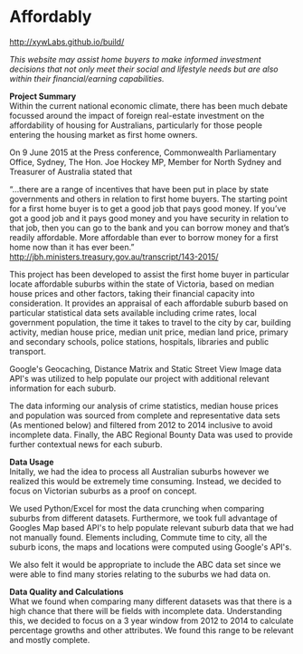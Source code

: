 # Affordably
http://xywLabs.github.io/build/

*This website may assist home buyers to make informed investment decisions that not only meet their social and lifestyle needs but are also within their financial/earning capabilities.*

**Project Summary**  
Within the current national economic climate, there has been much debate focussed around the impact of foreign real-estate investment on the affordability of housing for Australians, particularly for those people entering the housing market as first home owners.

On 9 June 2015 at the Press conference, Commonwealth Parliamentary Office, Sydney, The Hon. Joe Hockey MP, Member for North Sydney and Treasurer of Australia stated that

“…there are a range of incentives that have been put in place by state governments and others in relation to first home buyers. The starting point for a first home buyer is to get a good job that pays good money. If you’ve got a good job and it pays good money and you have security in relation to that job, then you can go to the bank and you can borrow money and that’s readily affordable. More affordable than ever to borrow money for a first home now than it has ever been.”  http://jbh.ministers.treasury.gov.au/transcript/143-2015/

This project has been developed to assist the first home buyer in particular locate affordable suburbs within the state of Victoria, based on median house prices and other factors,  taking their financial capacity into consideration.  It provides an appraisal of each affordable suburb based on particular statistical data sets available including crime rates, local government population, the time it takes to travel to the city by car, building activity, median house price, median unit price, median land price, primary and secondary schools, police stations, hospitals, libraries and public transport.

Google's Geocaching, Distance Matrix and Static Street View Image data API's was utilized to help populate our project with additional relevant information for each suburb.

The data informing our analysis of crime statistics, median house prices and population was sourced from complete and representative data sets (As mentioned below) and filtered from 2012 to 2014 inclusive to avoid incomplete data. Finally, the ABC Regional Bounty Data was used to provide further contextual news for each suburb.

**Data Usage**  
Initally, we had the idea to process all Australian suburbs however we realized this would be extremely time consuming. Instead, we decided to focus on Victorian suburbs as a proof on concept. 

We used Python/Excel for most the data crunching when comparing suburbs from different datasets. Furthermore, we took full advantage of Googles Map based API's to help populate relevant suburb data that we had not manually found. Elements including, Commute time to city,  all the suburb icons, the maps and locations were computed using Google's API's. 

We also felt it would be appropriate to include the ABC data set since we were able to find many stories relating to the suburbs we had data on. 
  
**Data Quality and Calculations**  
What we found when comparing many different datasets was that there is a high chance that there will be fields with incomplete data. Understanding this, we decided to focus on a 3 year window from 2012 to 2014 to calculate percentage growths and other attributes. We found this range to be relevant and mostly complete.


